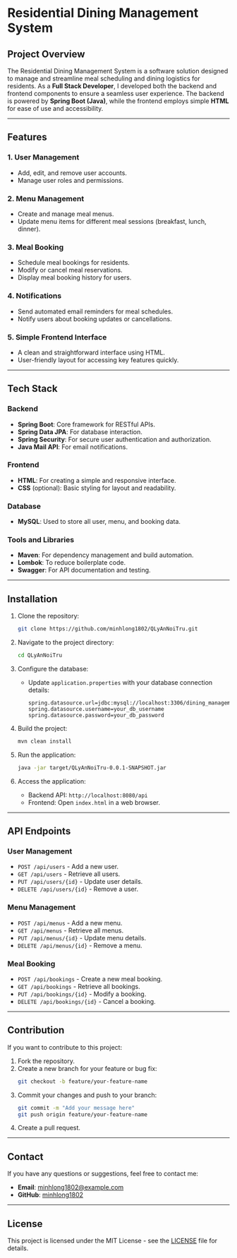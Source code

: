 # Residential Dining Management System

## Project Overview

The Residential Dining Management System is a software solution designed to manage and streamline meal scheduling and dining logistics for residents. As a **Full Stack Developer**, I developed both the backend and frontend components to ensure a seamless user experience. The backend is powered by **Spring Boot (Java)**, while the frontend employs simple **HTML** for ease of use and accessibility.

---

## Features

### 1. User Management
- Add, edit, and remove user accounts.
- Manage user roles and permissions.

### 2. Menu Management
- Create and manage meal menus.
- Update menu items for different meal sessions (breakfast, lunch, dinner).

### 3. Meal Booking
- Schedule meal bookings for residents.
- Modify or cancel meal reservations.
- Display meal booking history for users.

### 4. Notifications
- Send automated email reminders for meal schedules.
- Notify users about booking updates or cancellations.

### 5. Simple Frontend Interface
- A clean and straightforward interface using HTML.
- User-friendly layout for accessing key features quickly.

---

## Tech Stack

### Backend
- **Spring Boot**: Core framework for RESTful APIs.
- **Spring Data JPA**: For database interaction.
- **Spring Security**: For secure user authentication and authorization.
- **Java Mail API**: For email notifications.

### Frontend
- **HTML**: For creating a simple and responsive interface.
- **CSS** (optional): Basic styling for layout and readability.

### Database
- **MySQL**: Used to store all user, menu, and booking data.

### Tools and Libraries
- **Maven**: For dependency management and build automation.
- **Lombok**: To reduce boilerplate code.
- **Swagger**: For API documentation and testing.

---

## Installation

1. Clone the repository:
   ```bash
   git clone https://github.com/minhlong1802/QLyAnNoiTru.git
   ```

2. Navigate to the project directory:
   ```bash
   cd QLyAnNoiTru
   ```

3. Configure the database:
   - Update `application.properties` with your database connection details:
     ```properties
     spring.datasource.url=jdbc:mysql://localhost:3306/dining_management
     spring.datasource.username=your_db_username
     spring.datasource.password=your_db_password
     ```

4. Build the project:
   ```bash
   mvn clean install
   ```

5. Run the application:
   ```bash
   java -jar target/QLyAnNoiTru-0.0.1-SNAPSHOT.jar
   ```

6. Access the application:
   - Backend API: `http://localhost:8080/api`
   - Frontend: Open `index.html` in a web browser.

---

## API Endpoints

### User Management
- `POST /api/users` - Add a new user.
- `GET /api/users` - Retrieve all users.
- `PUT /api/users/{id}` - Update user details.
- `DELETE /api/users/{id}` - Remove a user.

### Menu Management
- `POST /api/menus` - Add a new menu.
- `GET /api/menus` - Retrieve all menus.
- `PUT /api/menus/{id}` - Update menu details.
- `DELETE /api/menus/{id}` - Remove a menu.

### Meal Booking
- `POST /api/bookings` - Create a new meal booking.
- `GET /api/bookings` - Retrieve all bookings.
- `PUT /api/bookings/{id}` - Modify a booking.
- `DELETE /api/bookings/{id}` - Cancel a booking.

---

## Contribution

If you want to contribute to this project:
1. Fork the repository.
2. Create a new branch for your feature or bug fix:
   ```bash
   git checkout -b feature/your-feature-name
   ```
3. Commit your changes and push to your branch:
   ```bash
   git commit -m "Add your message here"
   git push origin feature/your-feature-name
   ```
4. Create a pull request.

---

## Contact

If you have any questions or suggestions, feel free to contact me:
- **Email**: minhlong1802@example.com
- **GitHub**: [minhlong1802](https://github.com/minhlong1802)

---

## License

This project is licensed under the MIT License - see the [LICENSE](LICENSE) file for details.

